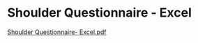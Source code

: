 # Shoulder Questionnaire - Excel

[Shoulder Questionnaire- Excel.pdf](Shoulder%20Questionnaire%20-%20Excel%207d43a769dd734565ab767994d0750715/Shoulder_Questionnaire-_Excel.pdf)